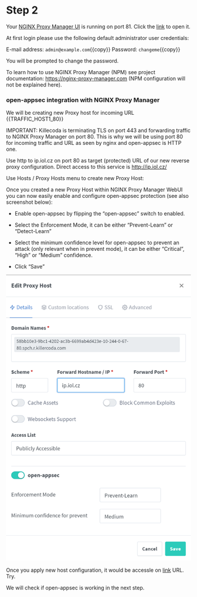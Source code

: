 # Step 2

Your [NGINX Proxy Manager UI]({{TRAFFIC_HOST1_81}}) is running on port 81. 
Click the [link]({{TRAFFIC_HOST1_81}}) to open it.

At first login please use the following default administrator user credentials:

E-mail address: `admin@example.com`{{copy}}
Password: `changeme`{{copy}}

You will be prompted to change the password.

To learn how to use NGINX Proxy Manager (NPM) see project documentation: https://nginx-proxy-manager.com (NPM configuration will not be explained here).


### open-appsec integration with NGINX Proxy Manager

We will be creating new Proxy host for incoming URL {{TRAFFIC_HOST1_80}}

IMPORTANT: Killecoda is terminating TLS on port 443 and forwarding traffic to NGINX Proxy Manager on port 80. This is why we will be using port 80 for incoming traffic and URL as seen by nginx and open-appsec is HTTP one.

Use http to ip.iol.cz on port 80 as target (protected) URL of our new reverse proxy configuration.
Direct access to this service is http://ip.iol.cz/

Use Hosts / Proxy Hosts menu to create new Proxy Host:

Once you created a new Proxy Host within NGINX Proxy Manager WebUI you can now easily enable and configure open-appsec protection (see also screenshot below):

* Enable open-appsec by flipping the “open-appsec” switch to enabled.

* Select the Enforcement Mode, it can be either “Prevent-Learn” or “Detect-Learn”

* Select the minimum confidence level for open-appsec to prevent an attack (only relevant when in prevent mode), it can be either “Critical”, “High” or “Medium” confidence.

* Click “Save”

![Add Proxy Host](./add_proxy_host.png)

Once you apply new host configuration, it would be accessle on [link]({{TRAFFIC_HOST1_80}}) URL. Try.

We will check if open-appsec is working in the next step.

